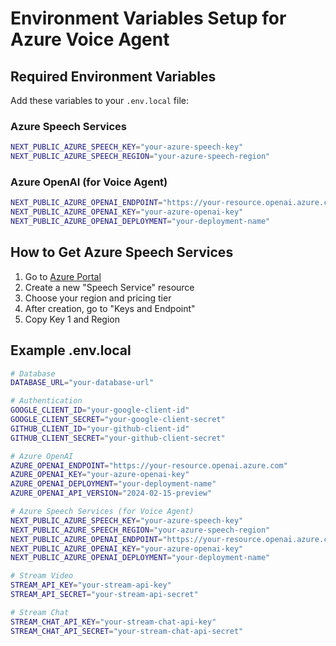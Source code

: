 # Environment Variables Setup for Azure Voice Agent

## Required Environment Variables

Add these variables to your `.env.local` file:

### Azure Speech Services
```bash
NEXT_PUBLIC_AZURE_SPEECH_KEY="your-azure-speech-key"
NEXT_PUBLIC_AZURE_SPEECH_REGION="your-azure-speech-region"
```

### Azure OpenAI (for Voice Agent)
```bash
NEXT_PUBLIC_AZURE_OPENAI_ENDPOINT="https://your-resource.openai.azure.com"
NEXT_PUBLIC_AZURE_OPENAI_KEY="your-azure-openai-key"
NEXT_PUBLIC_AZURE_OPENAI_DEPLOYMENT="your-deployment-name"
```

## How to Get Azure Speech Services

1. Go to [Azure Portal](https://portal.azure.com)
2. Create a new "Speech Service" resource
3. Choose your region and pricing tier
4. After creation, go to "Keys and Endpoint"
5. Copy Key 1 and Region

## Example .env.local
```bash
# Database
DATABASE_URL="your-database-url"

# Authentication
GOOGLE_CLIENT_ID="your-google-client-id"
GOOGLE_CLIENT_SECRET="your-google-client-secret"
GITHUB_CLIENT_ID="your-github-client-id"
GITHUB_CLIENT_SECRET="your-github-client-secret"

# Azure OpenAI
AZURE_OPENAI_ENDPOINT="https://your-resource.openai.azure.com"
AZURE_OPENAI_KEY="your-azure-openai-key"
AZURE_OPENAI_DEPLOYMENT="your-deployment-name"
AZURE_OPENAI_API_VERSION="2024-02-15-preview"

# Azure Speech Services (for Voice Agent)
NEXT_PUBLIC_AZURE_SPEECH_KEY="your-azure-speech-key"
NEXT_PUBLIC_AZURE_SPEECH_REGION="your-azure-speech-region"
NEXT_PUBLIC_AZURE_OPENAI_ENDPOINT="https://your-resource.openai.azure.com"
NEXT_PUBLIC_AZURE_OPENAI_KEY="your-azure-openai-key"
NEXT_PUBLIC_AZURE_OPENAI_DEPLOYMENT="your-deployment-name"

# Stream Video
STREAM_API_KEY="your-stream-api-key"
STREAM_API_SECRET="your-stream-api-secret"

# Stream Chat
STREAM_CHAT_API_KEY="your-stream-chat-api-key"
STREAM_CHAT_API_SECRET="your-stream-chat-api-secret"
``` 